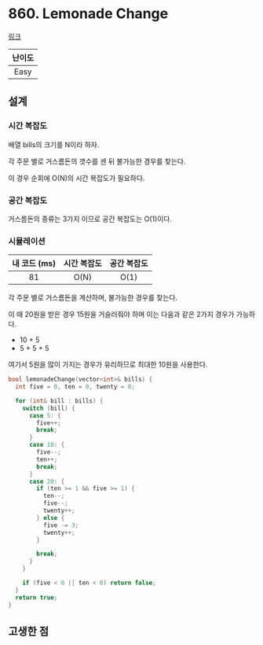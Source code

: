 # 860. Lemonade Change

[링크](https://leetcode.com/problems/lemonade-change/description/)

| 난이도 |
| :----: |
|  Easy  |

## 설계

### 시간 복잡도

배열 bills의 크기를 N이라 하자.

각 주문 별로 거스름돈의 갯수를 센 뒤 불가능한 경우를 찾는다.

이 경우 순회에 O(N)의 시간 복잡도가 필요하다.

### 공간 복잡도

거스름돈의 종류는 3가지 이므로 공간 복잡도는 O(1)이다.

### 시뮬레이션

| 내 코드 (ms) | 시간 복잡도 | 공간 복잡도 |
| :----------: | :---------: | :---------: |
|      81      |    O(N)     |    O(1)     |

각 주문 별로 거스름돈을 계산하며, 불가능한 경우를 찾는다.

이 때 20원을 받은 경우 15원을 거슬러줘야 하며 이는 다음과 같은 2가지 경우가 가능하다.

- 10 + 5
- 5 + 5 + 5

여기서 5원을 많이 가지는 경우가 유리하므로 최대한 10원을 사용한다.

```cpp
bool lemonadeChange(vector<int>& bills) {
  int five = 0, ten = 0, twenty = 0;

  for (int& bill : bills) {
    switch (bill) {
      case 5: {
        five++;
        break;
      }
      case 10: {
        five--;
        ten++;
        break;
      }
      case 20: {
        if (ten >= 1 && five >= 1) {
          ten--;
          five--;
          twenty++;
        } else {
          five -= 3;
          twenty++;
        }

        break;
      }
    }

    if (five < 0 || ten < 0) return false;
  }
  return true;
}
```

## 고생한 점
